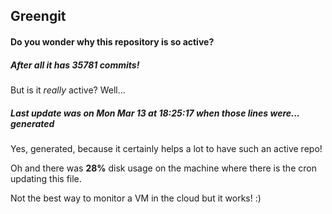 ## Greengit

#### Do you wonder why this repository is so active?

##### After all it has 35781 commits!

But is it *really* active? Well...

##### Last update was on Mon Mar 13 at 18:25:17 when those lines were... generated

Yes, generated, because it certainly helps a lot to have such an active repo!

Oh and there was **28%** disk usage on the machine
where there is the cron updating this file.

Not the best way to monitor a VM in the cloud but it works! :)
